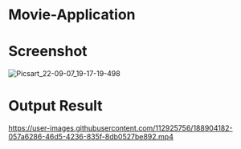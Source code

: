 # Movie-Application
# Screenshot
![Picsart_22-09-07_19-17-19-498](https://user-images.githubusercontent.com/112925756/188894898-a16e3f75-09ae-4044-8713-16277cbcf4ab.jpg)

# Output Result
https://user-images.githubusercontent.com/112925756/188904182-057a6286-46d5-4236-835f-8db0527be892.mp4
